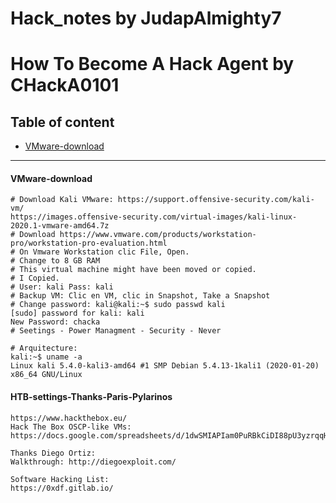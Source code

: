 # Hack_notes by JudapAlmighty7

# How To Become A Hack Agent by CHackA0101

## Table of content

- [VMware-download](#VMware-download)
---------------------------------------------------------------------------
#### VMware-download
```
# Download Kali VMware: https://support.offensive-security.com/kali-vm/
https://images.offensive-security.com/virtual-images/kali-linux-2020.1-vmware-amd64.7z
# Download https://www.vmware.com/products/workstation-pro/workstation-pro-evaluation.html
# On Vmware Workstation clic File, Open.
# Change to 8 GB RAM
# This virtual machine might have been moved or copied.
# I Copied.
# User: kali Pass: kali
# Backup VM: Clic en VM, clic in Snapshot, Take a Snapshot
# Change password: kali@kali:~$ sudo passwd kali
[sudo] password for kali: kali
New Password: chacka
# Seetings - Power Managment - Security - Never

# Arquitecture:
kali:~$ uname -a
Linux kali 5.4.0-kali3-amd64 #1 SMP Debian 5.4.13-1kali1 (2020-01-20) x86_64 GNU/Linux
```
#### HTB-settings-Thanks-Paris-Pylarinos
```
https://www.hackthebox.eu/
Hack The Box OSCP-like VMs:
https://docs.google.com/spreadsheets/d/1dwSMIAPIam0PuRBkCiDI88pU3yzrqqHkDtBngUHNCw8/edit#gid=1839402159

Thanks Diego Ortiz:
Walkthrough: http://diegoexploit.com/

Software Hacking List:
https://0xdf.gitlab.io/
```
